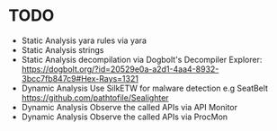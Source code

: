 # TODO

- Static Analysis yara rules via yara
- Static Analysis strings
- Static Analysis decompilation via Dogbolt's Decompiler Explorer: https://dogbolt.org/?id=20529e0a-a2d1-4aa4-8932-3bcc7fb847c9#Hex-Rays=1321
- Dynamic Analysis Use SilkETW for malware detection e.g SeatBelt https://github.com/pathtofile/Sealighter
- Dynamic Analysis Observe the called APIs via API Monitor
- Dynamic Analysis Observe the called APIs via ProcMon
